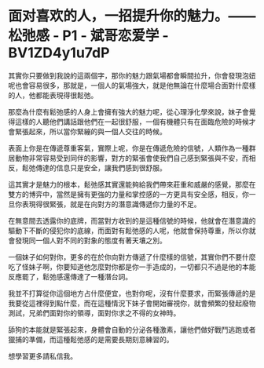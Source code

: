 # 面对喜欢的人，一招提升你的魅力。——松弛感 - P1 - 斌哥恋爱学 - BV1ZD4y1u7dP

其實你只要做到我說的這兩個字，那你的魅力跟氣場都會瞬間拉升，你會發現泡妞呢也會容易很多，那就是，一個人的氣場強大，就是他無論在什麼場合面對什麼樣的人，他都能表現得很鬆弛。

那麼為什麼有鬆弛感的人身上會擁有強大的魅力呢，從心理淨化學來說，妹子會覺得這樣的人聽他們講話跟他們在一起很舒服，一個有機體只有在面臨危險的時候才會緊張起來，所以當你緊繃的與一個人交往的時候。

表面上你是在傳遞尊重客氣，實際上呢，你是在傳遞危險的信號，人類作為一種群居動物非常容易受到同伴的影響，對方的緊張會使我們自己感到緊張與不安，而相反，鬆弛傳達的信息只是安全，讓我們感到很舒服。

這其實才是魅力的根本，鬆弛感其實還能夠給我們帶來莊重和威嚴的感覺，那麼在雙方的博弈中，當然是擁有更強的力量和掌控感的一方更具有安全感，相反，你一旦你表現得很緊張，就是在向對方的潛意識傳遞你力量的不足。

在無意間去透露你的底牌，而當對方收到的是這種信號的時候，他就會在潛意識的驅動下不斷的侵犯你的底線，而面對有鬆弛感的人呢，他就會保持尊重，所以你就會發現同一個人對不同的對象的態度有著天壤之別。

一個妹子如何對你，更多的在於你向對方傳遞了什麼樣的信號，其實你們不要什麼吃了怪妹子啊，你要知道他怎麼對你都是你一手造成的，一切都只不過是他的本能反應罷了，鬆弛感還傳達了一種潛台詞。

我並不打算從你這個地方占什麼便宜，也對你呢，沒有什麼要求，而緊張傳遞的是我要從這裡得到點什麼，而在這種情況下妹子會開始審視你，就會頻繁的發起廢物測試，兄弟們面對你的領導，面對你求之不得的女神時。

舔狗的本能就是緊張起來，身體會自動的分泌各種激素，讓他們做好戰鬥逃跑或者獵捕的準備，而這種鬆弛感的是需要長期刻意練習的。

想學習更多請私信我。